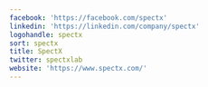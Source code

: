 ```yaml
---
facebook: 'https://facebook.com/spectx'
linkedin: 'https://linkedin.com/company/spectx'
logohandle: spectx
sort: spectx
title: SpectX
twitter: spectxlab
website: 'https://www.spectx.com/'
---
```

